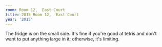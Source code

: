 ```yaml
---
room: Room 12,  East Court
title: 2015 Room 12,  East Court
year: '2015'
---
```


The fridge is on the small side. It's fine if you're good at tetris and don't want to put anything large in it; otherwise, it's limiting.
